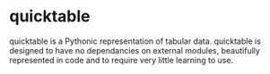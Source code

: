 quicktable
==========

quicktable is a Pythonic representation of tabular data. quicktable is designed to have no dependancies on external
modules, beautifully represented in code and to require very little learning to use.
